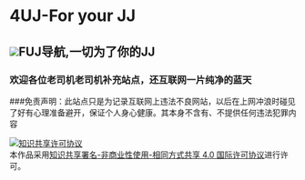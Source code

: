 # 4UJ-For your JJ
## ![](./js/favicon.jpg)FUJ导航,一切为了你的JJ

### 欢迎各位老司机老司机补充站点，还互联网一片纯净的蓝天

###免责声明：此站点只是为记录互联网上违法不良网站，以后在上网冲浪时碰见了好有心理准备避开，保证个人身心健康。其本身不含有、不提供任何违法犯罪内容



<a rel="license" href="http://creativecommons.org/licenses/by-nc-sa/4.0/"><img alt="知识共享许可协议" style="border-width:0" src="https://i.creativecommons.org/l/by-nc-sa/4.0/88x31.png" /></a><br />本作品采用<a rel="license" href="http://creativecommons.org/licenses/by-nc-sa/4.0/">知识共享署名-非商业性使用-相同方式共享 4.0 国际许可协议</a>进行许可。
